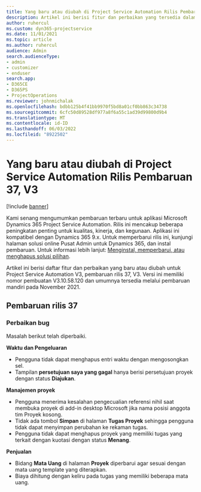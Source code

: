 ```yaml
---
title: Yang baru atau diubah di Project Service Automation Rilis Pembaruan 37, V3
description: Artikel ini berisi fitur dan perbaikan yang tersedia dalam Rilis Pembaruan Microsoft Dynamics 365 Project Service Automation 37, V3.
author: ruhercul
ms.custom: dyn365-projectservice
ms.date: 11/01/2021
ms.topic: article
ms.author: ruhercul
audience: Admin
search.audienceType:
- admin
- customizer
- enduser
search.app:
- D365CE
- D365PS
- ProjectOperations
ms.reviewer: johnmichalak
ms.openlocfilehash: bdbb125b4f41bb9970f5bd8a01cf0bb863c34738
ms.sourcegitcommit: 6cfc50d89528df977a8f6a55c1ad39d99800d9b4
ms.translationtype: MT
ms.contentlocale: id-ID
ms.lasthandoff: 06/03/2022
ms.locfileid: "8922502"
---
```

# <a name="whats-new-or-changed-in-project-service-automation-update-release-37-v3"></a>Yang baru atau diubah di Project Service Automation Rilis Pembaruan 37, V3

[!include [banner](../includes/psa-now-project-operations.md)]

Kami senang mengumumkan pembaruan terbaru untuk aplikasi Microsoft Dynamics 365 Project Service Automation. Rilis ini mencakup beberapa peningkatan penting untuk kualitas, kinerja, dan kegunaan. Aplikasi ini kompatibel dengan Dynamics 365 9.x. Untuk memperbarui rilis ini, kunjungi halaman solusi online Pusat Admin untuk Dynamics 365, dan instal pembaruan. Untuk informasi lebih lanjut: [Menginstal, memperbarui, atau menghapus solusi pilihan](/power-platform/admin/install-remove-preferred-solution).

Artikel ini berisi daftar fitur dan perbaikan yang baru atau diubah untuk Project Service Automation V3, pembaruan rilis 37, V3. Versi ini memiliki nomor pembuatan V3.10.58.120 dan umumnya tersedia melalui pembaruan mandiri pada November 2021.

## <a name="update-release-37"></a>Pembaruan rilis 37

### <a name="bug-fixes"></a>Perbaikan bug

Masalah berikut telah diperbaiki.

**Waktu dan Pengeluaran**
- Pengguna tidak dapat menghapus entri waktu dengan mengosongkan sel.
- Tampilan **persetujuan saya yang gagal** hanya berisi persetujuan proyek dengan status **Diajukan**.

**Manajemen proyek**
- Pengguna menerima kesalahan pengecualian referensi nihil saat membuka proyek di add-in desktop Microsoft jika nama posisi anggota tim Proyek kosong.
- Tidak ada tombol **Simpan** di halaman **Tugas Proyek** sehingga pengguna tidak dapat menyimpan perubahan ke rekaman tugas.
- Pengguna tidak dapat menghapus proyek yang memiliki tugas yang terkait dengan kuotasi dengan status **Menang**.

**Penjualan**
- Bidang **Mata Uang** di halaman **Proyek** diperbarui agar sesuai dengan mata uang template yang diterapkan.
- Biaya dihitung dengan keliru pada tugas yang memiliki beberapa mata uang.
